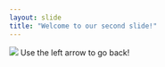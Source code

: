 ```yaml
---
layout: slide
title: "Welcome to our second slide!"
---
```

![](https://img.huffingtonpost.com/asset/5c92adfe2000004b05710beb.jpeg?ops=scalefit_630_noupscale)
Use the left arrow to go back!
